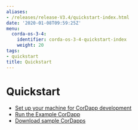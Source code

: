 ```yaml
---
aliases:
- /releases/release-V3.4/quickstart-index.html
date: '2020-01-08T09:59:25Z'
menu:
  corda-os-3-4:
    identifier: corda-os-3-4-quickstart-index
    weight: 20
tags:
- quickstart
title: Quickstart
---
```



# Quickstart



* [Set up your machine for CorDapp development](getting-set-up.md)
* [Run the Example CorDapp](tutorial-cordapp.md)
* [Download sample CorDapps](https://www.corda.net/samples/)



